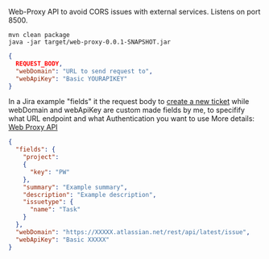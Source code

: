 Web-Proxy API to avoid CORS issues with external services. Listens on port 8500.

```
mvn clean package
java -jar target/web-proxy-0.0.1-SNAPSHOT.jar
```

```json
{
  REQUEST_BODY,
  "webDomain": "URL to send request to",
  "webApiKey": "Basic YOURAPIKEY"
}
```
In a Jira example "fields" it the request body to [create a new ticket](https://developer.atlassian.com/cloud/jira/platform/rest/v3/api-group-issues/#api-rest-api-3-issue-post)
while webDomain and webApiKey are custom made fields by me, to specifify what URL endpoint and what Authentication you want to use
More details: [Web Proxy API](../../frontend/react-apiview-app/README.md#web-proxy)
```json
{
  "fields": {
    "project":
    {
      "key": "PW"
    },
    "summary": "Example summary",
    "description": "Example description",
    "issuetype": {
      "name": "Task"
    }
  },
  "webDomain": "https://XXXXX.atlassian.net/rest/api/latest/issue",
  "webApiKey": "Basic XXXXX"
}
```
